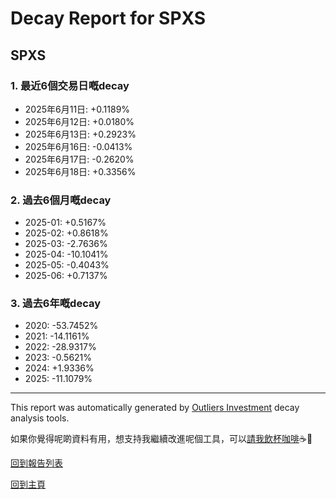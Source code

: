 # Decay Report for SPXS

## SPXS

### 1. 最近6個交易日嘅decay

- 2025年6月11日: +0.1189%
- 2025年6月12日: +0.0180%
- 2025年6月13日: +0.2923%
- 2025年6月16日: -0.0413%
- 2025年6月17日: -0.2620%
- 2025年6月18日: +0.3356%

### 2. 過去6個月嘅decay

- 2025-01: +0.5167%
- 2025-02: +0.8618%
- 2025-03: -2.7636%
- 2025-04: -10.1041%
- 2025-05: -0.4043%
- 2025-06: +0.7137%

### 3. 過去6年嘅decay

- 2020: -53.7452%
- 2021: -14.1161%
- 2022: -28.9317%
- 2023: -0.5621%
- 2024: +1.9336%
- 2025: -11.1079%

------------------------------
This report was automatically generated by [Outliers Investment](https://outliersecon.github.io/Outliers-Investment/) decay analysis tools.

如果你覺得呢啲資料有用，想支持我繼續改進呢個工具，可以[請我飲杯咖啡](https://buymeacoffee.com/outliersecon)☕🙏

[回到報告列表](https://outliersecon.github.io/Outliers-Investment/reports/reports_public)

[回到主頁](https://outliersecon.github.io/Outliers-Investment/)